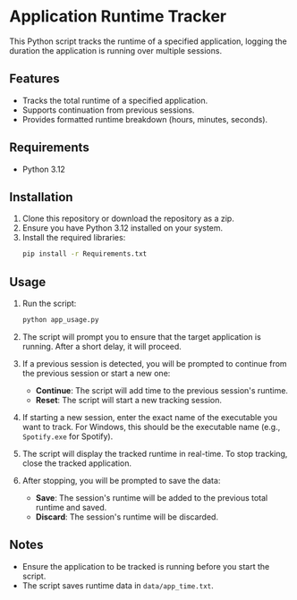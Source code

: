 # Application Runtime Tracker

This Python script tracks the runtime of a specified application, logging the duration the application is running over multiple sessions.

## Features

- Tracks the total runtime of a specified application.
- Supports continuation from previous sessions.
- Provides formatted runtime breakdown (hours, minutes, seconds).

## Requirements

- Python 3.12

## Installation

1. Clone this repository or download the repository as a zip.
2. Ensure you have Python 3.12 installed on your system.
3. Install the required libraries:
    ```sh
    pip install -r Requirements.txt
    ```

## Usage

1. Run the script:
    ```sh
    python app_usage.py
    ```

2. The script will prompt you to ensure that the target application is running. After a short delay, it will proceed.

3. If a previous session is detected, you will be prompted to continue from the previous session or start a new one:
    - **Continue**: The script will add time to the previous session's runtime.
    - **Reset**: The script will start a new tracking session.

4. If starting a new session, enter the exact name of the executable you want to track. For Windows, this should be the executable name (e.g., `Spotify.exe` for Spotify).

5. The script will display the tracked runtime in real-time. To stop tracking, close the tracked application.

6. After stopping, you will be prompted to save the data:
    - **Save**: The session's runtime will be added to the previous total runtime and saved.
    - **Discard**: The session's runtime will be discarded.

## Notes

- Ensure the application to be tracked is running before you start the script.
- The script saves runtime data in `data/app_time.txt`.
